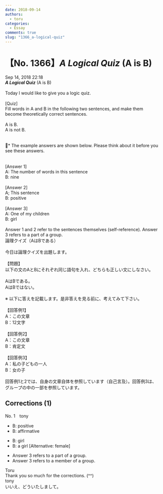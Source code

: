 ```yaml
---
date: 2018-09-14
authors:
  - toru
categories:
  - Essay
comments: true
slug: "1366_a-logical-quiz"
---
```


# 【No. 1366】<strong><em>A Logical Quiz</em></strong> (A is B)
<div class="date">Sep 14, 2018 22:18</div>
<div id="post"><div id="body_show_ori">
<strong><em>A Logical Quiz</em></strong> (A is B)<br/><br/>Today I would like to give you a logic quiz.<br/><br/>[Quiz]<br/>Fill words in A and B in the following two sentences, and make them become theoretically correct sentences.<br/><br/>A is B.<br/>A is not B.<br/><br/><br/>* The example answers are shown below. Please think about it before you see these answers.<br/><br/><br/>[Answer 1]<br/>A: The number of words in this sentence<br/>B: nine<br/><br/>[Answer 2]<br/>A; This sentence<br/>B: positive<br/><br/>[Answer 3]<br/>A: One of my children<br/>B: girl<br/><br/>Answer 1 and 2 refer to the sentences themselves (self-reference). Answer 3 refers to a part of a group.
</div></div>

<!-- more -->

<div id="post_ja"><div id="body_show_mo">
論理クイズ（AはBである）<br/><br/>今日は論理クイズを出題します。<br/><br/>【問題】<br/>以下の文のAとBにそれぞれ同じ語句を入れ、どちらも正しい文にしなさい。<br/><br/>AはBである。<br/>AはBではない。<br/><br/>※ 以下に答えを記載します。是非答えを見る前に、考えてみて下さい。<br/><br/>【回答例1】<br/>A：この文章<br/>B：12文字<br/><br/>【回答例2】<br/>A：この文章<br/>B：肯定文<br/><br/>【回答例3】<br/>A：私の子どもの一人<br/>B：女の子<br/><br/>回答例1と2では、自身の文章自体を参照しています（自己言及）。回答例3は、グループの中の一部を参照しています。
</div></div>

## Corrections (1)
<div id="block"><div class="first_name"> No. 1　<span class="just_name">tony</span></div><div id="block2">
<ul class="correction_field">
<li class="incorrect">B: positive</li>
<li class="corrected correct">
B: <span class="f_red">affirmative</span>
</li>
</ul>
<ul class="correction_field">
<li class="incorrect">B: girl</li>
<li class="corrected correct">
B: <span class="f_red">a</span> girl [Alternative: <span class="f_red">female</span>]
</li>
</ul>
<ul class="correction_field">
<li class="incorrect">Answer 3 refers to a part of a group.</li>
<li class="corrected correct">
Answer 3 refers to a <span class="f_red">member</span> of a group.
</li>
</ul>
</div><div class="name"><span class="just_name">Toru</span><br>
Thank you so much for the corrections. (^^)
</div>
<div class="name"><span class="just_name">tony</span><br>
いいえ、どういたしまして。
</div>
</div>
